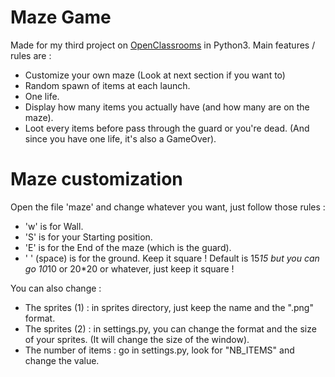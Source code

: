 # Maze Game
Made for my third project on [OpenClassrooms](https://openclassrooms.com/) in Python3.
Main features / rules are :
- Customize your own maze (Look at next section if you want to)
- Random spawn of items at each launch.
- One life.
- Display how many items you actually have (and how many are on the maze).
- Loot every items before pass through the guard or you're dead. (And since you have one life, it's also a GameOver).

# Maze customization
Open the file 'maze' and change whatever you want, just follow those rules :
- 'w' is for Wall.
- 'S' is for your Starting position.
- 'E' is for the End of the maze (which is the guard).
- ' ' (space) is for the ground.
Keep it square ! Default is 15*15 but you can go 10*10 or 20*20 or whatever, just keep it square !

You can also change :
- The sprites (1) : in sprites directory, just keep the name and the ".png" format.
- The sprites (2) : in settings.py, you can change the format and the size of your sprites. (It will change the size of the window).
- The number of items : go in settings.py, look for "NB_ITEMS" and change the value.